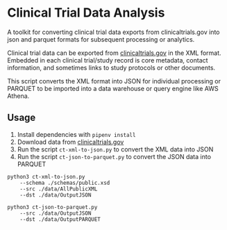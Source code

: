 # Clinical Trial Data Analysis

A toolkit for converting clinical trial data exports from clinicaltrials.gov into json and parquet formats for subsequent processing or analytics.

Clinical trial data can be exported from [clinicaltrials.gov](https://clinicaltrials.gov/ct2/resources/download) in the XML format. Embedded in each clinical trial/study record is core metadata, contact information, and sometimes links to study protocols or other documents. 

This script converts the XML format into JSON for individual processing or PARQUET to be imported into a data warehouse or query engine like AWS Athena.

## Usage

1. Install dependencies with `pipenv install`
2. Download data from [clinicaltrials.gov](https://clinicaltrials.gov/ct2/resources/download) 
3. Run the script `ct-xml-to-json.py` to convert the XML data into JSON
4. Run the script `ct-json-to-parquet.py` to convert the JSON data into PARQUET

```
python3 ct-xml-to-json.py 
    --schema ./schemas/public.xsd 
    --src ./data/AllPublicXML 
    --dst ./data/OutputJSON

python3 ct-json-to-parquet.py 
    --src ./data/OutputJSON
    --dst ./data/OutputPARQUET
```



